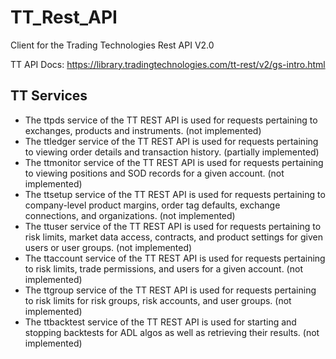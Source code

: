 # TT_Rest_API
Client for the Trading Technologies Rest API V2.0

TT API Docs: https://library.tradingtechnologies.com/tt-rest/v2/gs-intro.html

## TT Services
- The ttpds service of the TT REST API is used for requests pertaining to exchanges, products and instruments. (not implemented)
- The ttledger service of the TT REST API is used for requests pertaining to viewing order details and transaction history. (partially implemented)
- The ttmonitor service of the TT REST API is used for requests pertaining to viewing positions and SOD records for a given account.  (not implemented)
- The ttsetup service of the TT REST API is used for requests pertaining to company-level product margins, order tag defaults, exchange connections, and organizations. (not implemented)
- The ttuser service of the TT REST API is used for requests pertaining to risk limits, market data access, contracts, and product settings for given users or user groups. (not implemented)
- The ttaccount service of the TT REST API is used for requests pertaining to risk limits, trade permissions, and users for a given account. (not implemented)
- The ttgroup service of the TT REST API is used for requests pertaining to risk limits for risk groups, risk accounts, and user groups. (not implemented)
- The ttbacktest service of the TT REST API is used for starting and stopping backtests for ADL algos as well as retrieving their results. (not implemented)